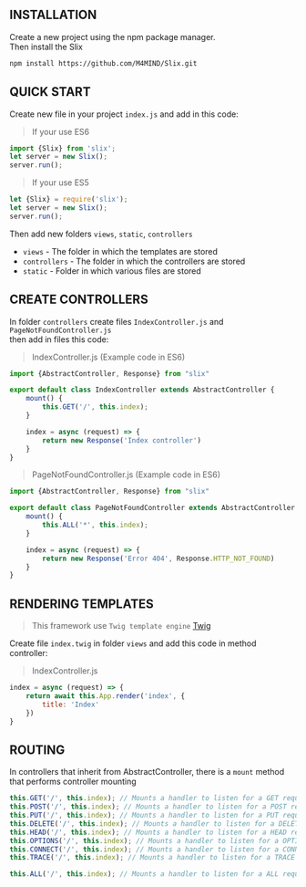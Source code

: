 INSTALLATION
------------

Create a new project using the npm package manager.<br>
Then install the Slix<br>

```bash
npm install https://github.com/M4MIND/Slix.git
```  
    
QUICK START
-----------

Create new file in your project `index.js` and add in this code:

> If your use ES6 

```javascript
import {Slix} from 'slix';
let server = new Slix();
server.run();
```   
    
> If your use ES5

```javascript
let {Slix} = require('slix');
let server = new Slix();
server.run();
```

Then add new folders `views`, `static`, `controllers`

+ `views` - The folder in which the templates are stored
+ `controllers` - The folder in which the controllers are stored
+ `static` - Folder in which various files are stored

CREATE CONTROLLERS
------------------

In folder `controllers` create files `IndexController.js` and `PageNotFoundController.js`<br>
then add in files this code:

> IndexController.js (Example code in ES6)

```javascript
import {AbstractController, Response} from "slix"

export default class IndexController extends AbstractController {
	mount() {
		this.GET('/', this.index);
	}

	index = async (request) => {
		return new Response('Index controller')
	}
}
```

> PageNotFoundController.js (Example code in ES6)

```javascript
import {AbstractController, Response} from "slix"

export default class PageNotFoundController extends AbstractController {
	mount() {
		this.ALL('*', this.index);
	}

	index = async (request) => {
		return new Response('Error 404', Response.HTTP_NOT_FOUND)
	}
}
```

RENDERING TEMPLATES
-------------------
> This framework use `Twig template engine` [Twig](https://twig.symfony.com/)

Create file `index.twig` in folder `views` and add this code in method controller:

> IndexController.js
```javascript
index = async (request) => {
    return await this.App.render('index', {
        title: 'Index'
    })
}
```

ROUTING
-------

In controllers that inherit from AbstractController, there is a `mount` method that performs controller mounting

```javascript
this.GET('/', this.index); // Mounts a handler to listen for a GET request.
this.POST('/', this.index); // Mounts a handler to listen for a POST request.
this.PUT('/', this.index); // Mounts a handler to listen for a PUT request.
this.DELETE('/', this.index); // Mounts a handler to listen for a DELETE request.
this.HEAD('/', this.index); // Mounts a handler to listen for a HEAD request.
this.OPTIONS('/', this.index); // Mounts a handler to listen for a OPTIONS request.
this.CONNECT('/', this.index); // Mounts a handler to listen for a CONNECT` request.
this.TRACE('/', this.index); // Mounts a handler to listen for a TRACE request.

this.ALL('/', this.index); // Mounts a handler to listen for a ALL request.
```
